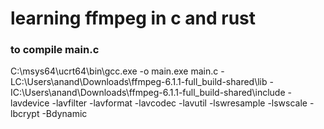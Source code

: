 # learning ffmpeg in c and rust

### to compile main.c 
C:\msys64\ucrt64\bin\gcc.exe -o main.exe main.c -LC:\Users\anand\Downloads\ffmpeg-6.1.1-full_build-shared\lib -IC:\Users\anand\Downloads\ffmpeg-6.1.1-full_build-shared\include -lavdevice -lavfilter -lavformat -lavcodec -lavutil -lswresample -lswscale -lbcrypt -Bdynamic